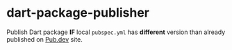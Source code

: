 # dart-package-publisher

Publish Dart package **IF** local `pubspec.yml` has **different** version than already published on [Pub.dev](Pub.dev) site.
